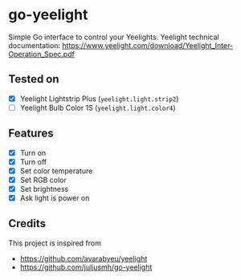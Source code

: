 # go-yeelight

Simple Go interface to control your Yeelights.
Yeelight technical documentation: https://www.yeelight.com/download/Yeelight_Inter-Operation_Spec.pdf

## Tested on

- [x] Yeelight Lightstrip Plus (`yeelight.light.strip2`)
- [ ] Yeelight Bulb Color 1S (`yeelight.light.color4`)

## Features

- [x] Turn on
- [x] Turn off
- [x] Set color temperature
- [x] Set RGB color
- [x] Set brightness
- [x] Ask light is power on

## Credits

This project is inspired from
- https://github.com/avarabyeu/yeelight
- https://github.com/juliusmh/go-yeelight
